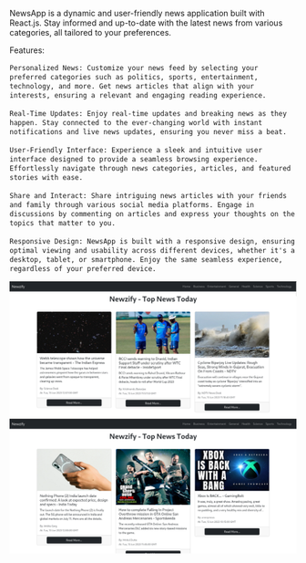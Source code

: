 NewsApp is a dynamic and user-friendly news application built with React.js. Stay informed and up-to-date with the latest news from various categories, all tailored to your preferences.

Features:

    Personalized News: Customize your news feed by selecting your preferred categories such as politics, sports, entertainment, technology, and more. Get news articles that align with your interests, ensuring a relevant and engaging reading experience.

    Real-Time Updates: Enjoy real-time updates and breaking news as they happen. Stay connected to the ever-changing world with instant notifications and live news updates, ensuring you never miss a beat.

    User-Friendly Interface: Experience a sleek and intuitive user interface designed to provide a seamless browsing experience. Effortlessly navigate through news categories, articles, and featured stories with ease.

    Share and Interact: Share intriguing news articles with your friends and family through various social media platforms. Engage in discussions by commenting on articles and express your thoughts on the topics that matter to you.

    Responsive Design: NewsApp is built with a responsive design, ensuring optimal viewing and usability across different devices, whether it's a desktop, tablet, or smartphone. Enjoy the same seamless experience, regardless of your preferred device.
    
![ScreenShot](/images/image5.png)
![ScreenShot](/images/image6.png)
